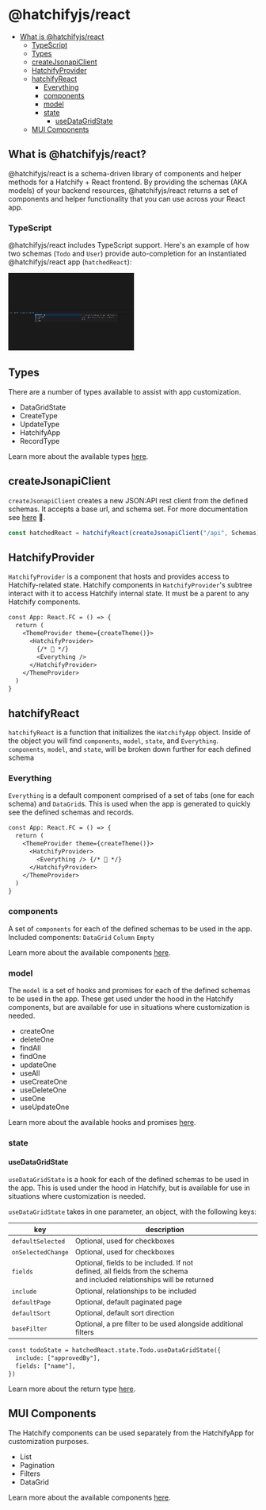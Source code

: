 # @hatchifyjs/react

- [What is @hatchifyjs/react](#what-is-hatchifyjsreact)
  - [TypeScript](#typescript)
  - [Types](#types)
  - [createJsonapiClient](#createjsonapiclient)
  - [HatchifyProvider](#hatchifyprovider)
  - [hatchifyReact](#hatchifyreact)
    - [Everything](#everything)
    - [components](#components)
    - [model](#model)
    - [state](#state)
      - [useDataGridState](#usedatagridstate)
  - [MUI Components](#mui-components)

## What is @hatchifyjs/react?

@hatchifyjs/react is a schema-driven library of components and helper methods for a Hatchify + React frontend. By providing the schemas (AKA models) of your backend resources, @hatchifyjs/react returns a set of components and helper functionality that you can use across your React app.

### TypeScript

@hatchifyjs/react includes TypeScript support. Here's an example of how two schemas (`Todo` and `User`) provide auto-completion for an instantiated @hatchifyjs/react app (`hatchedReact`):

![react TypeScript](../../doc/attachments/reactTs.gif)

## Types

There are a number of types available to assist with app customization.

- DataGridState
- CreateType
- UpdateType
- HatchifyApp
- RecordType

Learn more about the available types [here](./types.md).

## createJsonapiClient

`createJsonapiClient` creates a new JSON:API rest client from the defined schemas. It accepts a base url, and schema set. For more documentation see [here](./rest-client.md) 🛑.

```ts
const hatchedReact = hatchifyReact(createJsonapiClient("/api", Schemas))
```

## HatchifyProvider

`HatchifyProvider` is a component that hosts and provides access to Hatchify-related state. Hatchify components in `HatchifyProvider`'s subtree interact with it to access Hatchify internal state. It must be a parent to any Hatchify components.

```tsx
const App: React.FC = () => {
  return (
    <ThemeProvider theme={createTheme()}>
      <HatchifyProvider>
        {/* 👀 */}
        <Everything />
      </HatchifyProvider>
    </ThemeProvider>
  )
}
```

## hatchifyReact

`hatchifyReact` is a function that initializes the `HatchifyApp` object. Inside of the object you will find `components`, `model`, `state`, and `Everything`. `components`, `model`, and `state`, will be broken down further for each defined schema

### Everything

`Everything` is a default component comprised of a set of tabs (one for each schema) and `DataGrid`s. This is used when the app is generated to quickly see the defined schemas and records.

```tsx
const App: React.FC = () => {
  return (
    <ThemeProvider theme={createTheme()}>
      <HatchifyProvider>
        <Everything /> {/* 👀 */}
      </HatchifyProvider>
    </ThemeProvider>
  )
}
```

### components

A set of `components` for each of the defined schemas to be used in the app.
Included components:
`DataGrid`
`Column`
`Empty`

Learn more about the available components [here](./components.md).

### model

The `model` is a set of hooks and promises for each of the defined schemas to be used in the app. These get used under the hood in the Hatchify components, but are available for use in situations where customization is needed.

- createOne
- deleteOne
- findAll
- findOne
- updateOne
- useAll
- useCreateOne
- useDeleteOne
- useOne
- useUpdateOne

Learn more about the available hooks and promises [here](model.md).

### state

#### useDataGridState

`useDataGridState` is a hook for each of the defined schemas to be used in the app. This is used under the hood in Hatchify, but is available for use in situations where customization is needed.<br>

`useDataGridState` takes in one parameter, an object, with the following keys:

| key                | description                                                                                                                       |
| ------------------ | --------------------------------------------------------------------------------------------------------------------------------- |
| `defaultSelected`  | Optional, used for checkboxes                                                                                                     |
| `onSelectedChange` | Optional, used for checkboxes                                                                                                     |
| `fields`           | Optional, fields to be included. If not <br> defined, all fields from the schema <br> and included relationships will be returned |
| `include`          | Optional, relationships to be included                                                                                            |
| `defaultPage`      | Optional, default paginated page                                                                                                  |
| `defaultSort`      | Optional, default sort direction                                                                                                  |
| `baseFilter`       | Optional, a pre filter to be used alongside additional filters                                                                    |

```tsx
const todoState = hatchedReact.state.Todo.useDataGridState({
  include: ["approvedBy"],
  fields: ["name"],
})
```

Learn more about the return type [here](types.md).

## MUI Components

The Hatchify components can be used separately from the HatchifyApp for customization purposes.

- List
- Pagination
- Filters
- DataGrid

Learn more about the available components [here](components.md).
